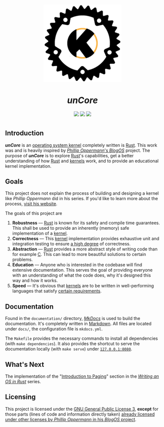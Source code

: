 <p align="center">
  <img
    src="documentation/docs/images/logo.png"
    alt="Uncore Logo"
    width="50%" />
</p>

<h1 align="center">
  <i>unCore</i>
</h1>

<p align="center">
  <img src="https://img.shields.io/badge/version-v0.1.0-black?&style=for-the-badge">
  <img src="https://img.shields.io/badge/RC1-ALPHA1-F7F5FB?&style=for-the-badge">
  <img src="https://img.shields.io/badge/status-UNSTABLE-FBB444?&style=for-the-badge">
</p>

#

## Introduction

**_unCore_** is an [operating system kernel][kernel::wikipedia] completely written is [Rust][rust-lang::main].  This work was and is heavily inspired by [_Phillip Oppermann_'s _BlogOS_][blog-os::github] project. The purpose of **_unCore_** is to explore [Rust][rust-lang::main]'s capabilities, get a better understanding of how [Rust][rust-lang::main] and [kernels][kernel::wikipedia] work, and to provide an educational kernel implementation.

## Goals

This project does not explain the process of building and designing a kernel like _Phillip Oppermann_ did in his series. If you'd like to learn more about the process, [visit his website][blog-os::main].

The goals of this project are

1. **Robustness** –– [Rust][rust-lang::main] is known for its safety and compile time guarantees. This shall be used to provide an inherently (memory) safe implementation of a [kernel][kernel::wikipedia].
2. **Correctness** –– This [kernel][kernel::wikipedia] implementation provides exhaustive unit and integration testing to ensure [a high degree](https://www.cs.utexas.edu/users/EWD/transcriptions/EWD03xx/EWD303.html) of correctness.
3. **Abstraction** –– [Rust][rust-lang::main] provides a more abstract style of writing code than for example [C][c::wikipedia]. This can lead to more beautiful solutions to certain problems.
4. **Education** –– Anyone who is interested in the codebase will find extensive documentation. This serves the goal of providing everyone with an understanding of what the code does, why it's designed this way and how it works.
5. **Speed** –– It's obvious that [kernels][kernel::wikipedia] are to be written in well-performing languages that satisfy [certain requirements](https://youtu.be/RyY01fRyGhM?t=385).

## Documentation

Found in the `documentation/` directory, [_MkDocs_][mkdocs::home] is used to build the documentation. It's completely written in [Markdown][markdown::github]. All files are located under `docs/`, the configuration file is `mkdocs.yml`.

The `Makefile` provides the necessary commands to install all dependencies (with `make dependencies`). It also provides the shortcut to serve the documentation locally (with `make serve`) under [`127.0.0.1:8080`](http://127.0.0.1:8080).

## What's Next

The implementation of the "[Introduction to Paging](https://os.phil-opp.com/paging-introduction/)" section in the [_Writing an OS in Rust_][blog-os::main] series.

## Licensing

This project is licensed under the [GNU General Public License 3][license::test], **except** for those parts (lines of code and information directly taken) [already licensed under other licenses by _Phillip Oppermann_ in his _BlogOS_ project][license::phil-op-blog-os].

[license::test]: https://www.gnu.org/licenses/gpl-3.0.txt
[license::phil-op-blog-os]: https://github.com/phil-opp/blog_os#license

[//]: # (Links)

[kernel::wikipedia]: https://en.wikipedia.org/wiki/Kernel_(operating_system)
[rust-lang::main]: https://www.rust-lang.org/
[c::wikipedia]: https://en.wikipedia.org/wiki/C_(programming_language)

[blog-os::github]: https://github.com/phil-opp/blog_os
[blog-os::main]: https://os.phil-opp.com/

[mkdocs::home]: https://www.mkdocs.org/
[markdown::github]: https://github.com/adam-p/markdown-here/wiki/Markdown-Cheatsheet
